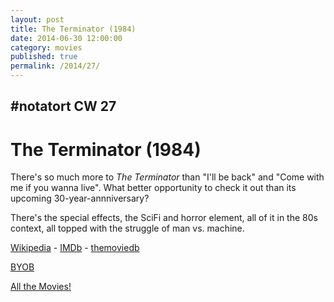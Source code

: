 ```yaml
---
layout: post
title: The Terminator (1984)
date: 2014-06-30 12:00:00
category: movies
published: true
permalink: /2014/27/
---
```


## \#notatort CW 27
# The Terminator \(1984\)

There's so much more to *The Terminator* than "I'll be back" and "Come with me if you wanna live". What better opportunity to check it out than its upcoming 30-year-annniversary?

There's the special effects, the SciFi and horror element, all of it in the 80s context, all topped with the struggle of man vs. machine. 

[Wikipedia](http://en.wikipedia.org/wiki/The_Terminator) - [IMDb](http://www.imdb.com/title/tt0088247/?ref_=fn_al_tt_1) - [themoviedb](http://www.themoviedb.org/movie/218-the-terminator)

<a href="http://en.wikipedia.org/wiki/BYOB_(beverage)">BYOB</a>

[All the Movies!](http://notatort.com/allthemovies/)

<!--include jquery & backstretch-->

<script type="text/javascript" src="https://ajax.googleapis.com/ajax/libs/jquery/1.7.2/jquery.min.js"></script>

<script type="text/javascript" src="http://notatort.com/jquery.backstretch.min.js"></script>

<script type="text/javascript">

$(function(){

     $(window).resize(function(){
     
         if($(this).width() >= 767){
         
             $.backstretch("http://notatort.com/term2.gif", {speed: 150});
             
         }
         
      })
      
      .resize();//trigger resize on page load
      
});

</script>